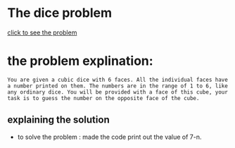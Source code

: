 # The dice problem



[click to see the problem](https://practice.geeksforgeeks.org/problems/the-dice-problem2316/1?page=3&difficulty[]=-2&sortBy=submissions)



 # the problem explination:
    You are given a cubic dice with 6 faces. All the individual faces have a number printed on them. The numbers are in the range of 1 to 6, like any ordinary dice. You will be provided with a face of this cube, your task is to guess the number on the opposite face of the cube.





## explaining the solution

- to solve the problem :
 made the code print out the value of 7-n.
 
 